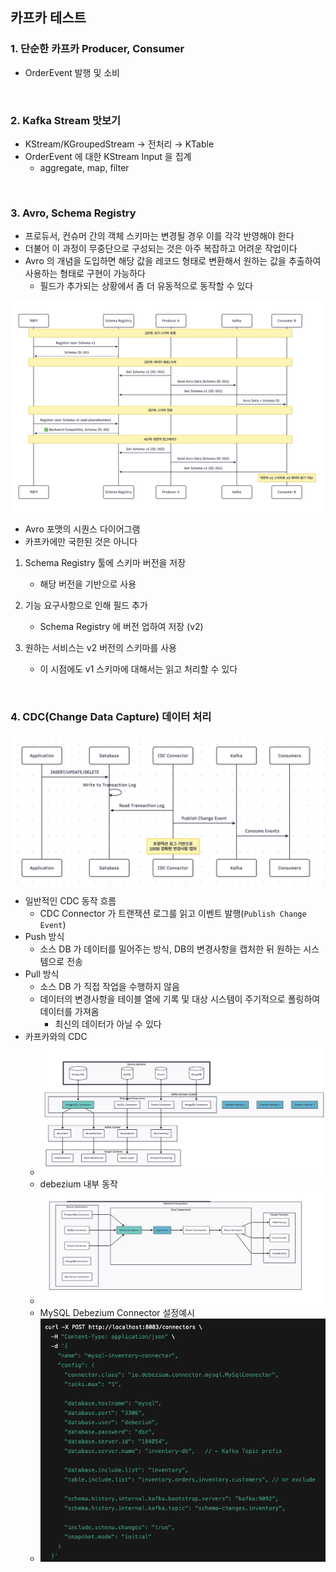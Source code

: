 ## 카프카 테스트

### 1. 단순한 카프카 Producer, Consumer

- OrderEvent 발행 및 소비

</br>

### 2. Kafka Stream 맛보기

- KStream/KGroupedStream → 전처리 → KTable
- OrderEvent 에 대한 KStream Input 을 집계
  - aggregate, map, filter

</br>

### 3. Avro, Schema Registry

- 프로듀서, 컨슈머 간의 객체 스키마는 변경될 경우 이를 각각 반영해야 한다
- 더불어 이 과정이 무중단으로 구성되는 것은 아주 복잡하고 어려운 작업이다
- Avro 의 개념을 도입하면 해당 값을 레코드 형태로 변환해서 원하는 값을 추출하여 사용하는 형태로 구현이 가능하다
  - 필드가 추가되는 상황에서 좀 더 유동적으로 동작할 수 있다

![avro_sequence_diagram](../img/kafka_avro.png)

- Avro 포맷의 시퀀스 다이어그램
- 카프카에만 국한된 것은 아니다

1. Schema Registry 툴에 스키마 버전을 저장

   - 해당 버전을 기반으로 사용

2. 기능 요구사항으로 인해 필드 추가

   - Schema Registry 에 버전 업하여 저장 (v2)

3. 원하는 서비스는 v2 버전의 스키마를 사용

   - 이 시점에도 v1 스키마에 대해서는 읽고 처리할 수 있다

</br>

### 4. CDC(Change Data Capture) 데이터 처리

![cdc_flow](../img/CDC_flow.png)

- 일반적인 CDC 동작 흐름
  - CDC Connector 가 트랜잭션 로그를 읽고 이벤트 발행(`Publish Change Event`)
- Push 방식
  - 소스 DB 가 데이터를 밀어주는 방식, DB의 변경사항을 캡처한 뒤 원하는 시스템으로 전송
- Pull 방식
  - 소스 DB 가 직접 작업을 수행하지 않음
  - 데이터의 변경사항을 테이블 열에 기록 및 대상 시스템이 주기적으로 폴링하여 데이터를 가져옴
    - 최신의 데이터가 아닐 수 있다
- 카프카와의 CDC
  - ![cdc_with_kafka](../img/cdc_with_kafka.png)
  - debezium 내부 동작
  - ![debezium_components](../img/debezium_architecture.png)
  - MySQL Debezium Connector 설정예시
  - ![debezium_connector_json](../img/connector_json.png)
